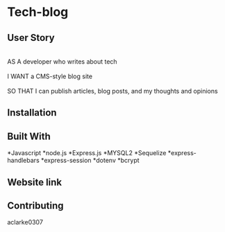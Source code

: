 # Tech-blog

## User Story 
<br>AS A developer who writes about tech</br>
<br>I WANT a CMS-style blog site</br>
<br>SO THAT I can publish articles, blog posts, and my thoughts and opinions</br>

## Installation


## Built With
*Javascript
*node.js
*Express.js
*MYSQL2
*Sequelize
*express-handlebars
*express-session
*dotenv
*bcrypt

## Website link

## Contributing 
aclarke0307
